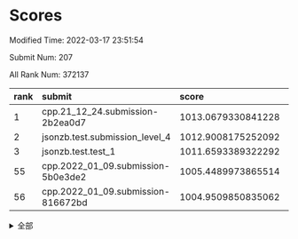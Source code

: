 # Scores

Modified Time: 2022-03-17 23:51:54

Submit Num: 207

All Rank Num: 372137

| rank |               submit               |       score        |       sigma        | pk_num |
| :--- | :--------------------------------- | :----------------- | :----------------- | :----- |
| 1    | cpp.21_12_24.submission-2b2ea0d7   | 1013.0679330841228 | 0.8052605438945262 | 7192   |
| 2    | jsonzb.test.submission_level_4     | 1012.9008175252092 | 0.8201036456168773 | 7193   |
| 3    | jsonzb.test.test_1                 | 1011.6593389322292 | 0.7961343744718421 | 7191   |
| 55   | cpp.2022_01_09.submission-5b0e3de2 | 1005.4489973865514 | 0.7272851496484268 | 7195   |
| 56   | cpp.2022_01_09.submission-816672bd | 1004.9509850835062 | 0.7031555816349863 | 7187   |


<details>
<summary>全部</summary>

| rank |                 submit                 |       score        |       sigma        | pk_num |
| :--- | :------------------------------------- | :----------------- | :----------------- | :----- |
| 1    | cpp.21_12_24.submission-2b2ea0d7       | 1013.0679330841228 | 0.8052605438945262 | 7192   |
| 2    | jsonzb.test.submission_level_4         | 1012.9008175252092 | 0.8201036456168773 | 7193   |
| 3    | jsonzb.test.test_1                     | 1011.6593389322292 | 0.7961343744718421 | 7191   |
| 4    | gobigger.level_3.submission_level_3_38 | 1011.5743661744153 | 0.7567908391399305 | 7188   |
| 5    | gobigger.level_3.submission_level_3_6  | 1011.1371297274904 | 0.7905588069407304 | 7187   |
| 6    | gobigger.level_3.submission_level_3_42 | 1011.0478030562775 | 0.7687464129418432 | 7195   |
| 7    | gobigger.level_3.submission_level_3_20 | 1011.010192234416  | 0.7582274645655562 | 7189   |
| 8    | gobigger.level_3.submission_level_3_44 | 1010.9724406075787 | 0.7535342190247736 | 7193   |
| 9    | gobigger.level_3.submission_level_3_31 | 1010.9459791635146 | 0.7630233531499042 | 7196   |
| 10   | gobigger.level_3.submission_level_3_43 | 1010.9249138804198 | 0.7647449691413664 | 7192   |
| 11   | gobigger.level_3.submission_level_3_3  | 1010.8788100868786 | 0.7755734036208668 | 7191   |
| 12   | gobigger.level_3.submission_level_3_33 | 1010.8723753737236 | 0.7542684336515538 | 7192   |
| 13   | gobigger.level_3.submission_level_3_32 | 1010.8633734570789 | 0.7550058900493872 | 7192   |
| 14   | gobigger.level_3.submission_level_3_27 | 1010.8419777592057 | 0.7846962997440692 | 7192   |
| 15   | gobigger.level_3.submission_level_3_9  | 1010.8044887756064 | 0.7670105198759094 | 7192   |
| 16   | gobigger.level_3.submission_level_3_2  | 1010.7713896011828 | 0.7543063101652063 | 7190   |
| 17   | gobigger.level_3.submission_level_3_28 | 1010.7300864565135 | 0.7500450381844649 | 7192   |
| 18   | gobigger.level_3.submission_level_3_41 | 1010.7111013496735 | 0.7581611780425789 | 7188   |
| 19   | gobigger.level_3.submission_level_3_35 | 1010.6436763552292 | 0.7544621465464451 | 7193   |
| 20   | gobigger.level_3.submission_level_3_25 | 1010.5830071936801 | 0.7648465335044483 | 7193   |
| 21   | gobigger.level_3.submission_level_3_47 | 1010.5209359294296 | 0.7618002672564488 | 7190   |
| 22   | gobigger.level_3.submission_level_3_39 | 1010.5026974686787 | 0.7620825054295807 | 7189   |
| 23   | gobigger.level_3.submission_level_3_36 | 1010.4966754946431 | 0.7581101386932879 | 7192   |
| 24   | gobigger.level_3.submission_level_3_37 | 1010.4219035873756 | 0.7641618554065673 | 7196   |
| 25   | gobigger.level_3.submission_level_3_17 | 1010.4157122017202 | 0.7556138647326046 | 7196   |
| 26   | gobigger.level_3.submission_level_3_30 | 1010.3756117152083 | 0.7516236423374175 | 7189   |
| 27   | gobigger.level_3.submission_level_3_16 | 1010.37408049833   | 0.7448333664661898 | 7192   |
| 28   | gobigger.level_3.submission_level_3_24 | 1010.3456172086205 | 0.7523767703035704 | 7196   |
| 29   | gobigger.level_3.submission_level_3_34 | 1010.3304995629674 | 0.7892050921407677 | 7191   |
| 30   | gobigger.level_3.submission_level_3_40 | 1010.3035619484039 | 0.7746888036512924 | 7190   |
| 31   | gobigger.level_3.submission_level_3_29 | 1010.2303857885225 | 0.7332306469243154 | 7191   |
| 32   | gobigger.level_3.submission_level_3_5  | 1010.1768567299321 | 0.7542967525431379 | 7189   |
| 33   | gobigger.level_3.submission_level_3_26 | 1010.1711528710335 | 0.7539523835934577 | 7194   |
| 34   | gobigger.level_3.submission_level_3_49 | 1010.016928127714  | 0.7504141109443014 | 7194   |
| 35   | gobigger.level_3.submission_level_3_45 | 1009.9725171348813 | 0.7408805929258908 | 7190   |
| 36   | gobigger.level_3.submission_level_3_12 | 1009.928360709466  | 0.746330575352006  | 7193   |
| 37   | gobigger.level_3.submission_level_3_19 | 1009.9268684702156 | 0.7474879702164073 | 7194   |
| 38   | gobigger.level_3.submission_level_3_10 | 1009.8267144791984 | 0.7671102630579153 | 7189   |
| 39   | gobigger.level_3.submission_level_3_22 | 1009.817034981322  | 0.7514996412224143 | 7190   |
| 40   | gobigger.level_3.submission_level_3_11 | 1009.8097224691666 | 0.7424163879999871 | 7192   |
| 41   | gobigger.level_3.submission_level_3_0  | 1009.7843554218438 | 0.7719078413490704 | 7195   |
| 42   | gobigger.level_3.submission_level_3_1  | 1009.6796033618817 | 0.7644611501669818 | 7189   |
| 43   | gobigger.level_3.submission_level_3_14 | 1009.6734608607663 | 0.7659779276870458 | 7192   |
| 44   | gobigger.level_3.submission_level_3_7  | 1009.5819316132996 | 0.7493239981667713 | 7194   |
| 45   | gobigger.level_3.submission_level_3_13 | 1009.495715363895  | 0.7413443393115545 | 7194   |
| 46   | gobigger.level_3.submission_level_3_23 | 1009.4632693177423 | 0.7521871624908077 | 7192   |
| 47   | gobigger.level_3.submission_level_3_21 | 1009.3689210077722 | 0.7560264124078354 | 7188   |
| 48   | gobigger.level_3.submission_level_3_15 | 1009.2007436934533 | 0.7345333313585336 | 7193   |
| 49   | gobigger.level_3.submission_level_3_48 | 1008.9738382435073 | 0.7467716648696386 | 7194   |
| 50   | gobigger.level_3.submission_level_3_18 | 1008.8725013309679 | 0.7497120660267095 | 7188   |
| 51   | gobigger.level_3.submission_level_3_4  | 1008.8439926018731 | 0.7776776106331177 | 7189   |
| 52   | gobigger.level_3.submission_level_3_46 | 1008.3932740556218 | 0.7486518105302478 | 7191   |
| 53   | gobigger.level_3.submission_level_3_8  | 1008.2859997805117 | 0.7405675121103037 | 7190   |
| 54   | gobigger.level_1.submission_level_1_28 | 1005.5803068946831 | 0.7223241441879348 | 7195   |
| 55   | cpp.2022_01_09.submission-5b0e3de2     | 1005.4489973865514 | 0.7272851496484268 | 7195   |
| 56   | cpp.2022_01_09.submission-816672bd     | 1004.9509850835062 | 0.7031555816349863 | 7187   |
| 57   | gobigger.level_1.submission_level_1_20 | 1004.7599054805714 | 0.7199701896351136 | 7192   |
| 58   | gobigger.level_1.submission_level_1_27 | 1004.5972803925782 | 0.7162082211416761 | 7194   |
| 59   | gobigger.level_1.submission_level_1_39 | 1004.4213405194504 | 0.7273981750857773 | 7183   |
| 60   | gobigger.level_1.submission_level_1_11 | 1004.3818765778126 | 0.7271784163218292 | 7193   |
| 61   | gobigger.level_1.submission_level_1_38 | 1004.2996611666257 | 0.7206526609188921 | 7187   |
| 62   | gobigger.level_1.submission_level_1_0  | 1004.2697619723103 | 0.7128463116811865 | 7195   |
| 63   | gobigger.level_1.submission_level_1_43 | 1004.2162505908561 | 0.7197310061623493 | 7192   |
| 64   | gobigger.level_1.submission_level_1_36 | 1004.1286110556285 | 0.7260580500213566 | 7196   |
| 65   | gobigger.level_1.submission_level_1_34 | 1003.9577851424561 | 0.7239663140878441 | 7188   |
| 66   | gobigger.level_1.submission_level_1_33 | 1003.9059496985213 | 0.7169296573957549 | 7191   |
| 67   | gobigger.level_1.submission_level_1_12 | 1003.81211412784   | 0.704039567002128  | 7189   |
| 68   | gobigger.level_1.submission_level_1_6  | 1003.706602063357  | 0.7268472587474624 | 7188   |
| 69   | gobigger.level_1.submission_level_1_42 | 1003.6178568850066 | 0.7215634855967813 | 7192   |
| 70   | gobigger.level_1.submission_level_1_13 | 1003.5735642439273 | 0.708239433662505  | 7190   |
| 71   | gobigger.level_1.submission_level_1_49 | 1003.5006649747197 | 0.72537888301626   | 7192   |
| 72   | gobigger.level_1.submission_level_1_1  | 1003.4296327991087 | 0.7185897039818366 | 7196   |
| 73   | gobigger.level_1.submission_level_1_46 | 1003.3404118085284 | 0.7162441977193474 | 7191   |
| 74   | gobigger.level_1.submission_level_1_26 | 1003.3358956664271 | 0.71773981188243   | 7190   |
| 75   | gobigger.level_1.submission_level_1_8  | 1003.2640781979935 | 0.7205320455196332 | 7193   |
| 76   | gobigger.level_1.submission_level_1_19 | 1003.2509110974164 | 0.71421520675346   | 7189   |
| 77   | gobigger.level_1.submission_level_1_35 | 1003.2253002888019 | 0.720267770375992  | 7192   |
| 78   | gobigger.level_1.submission_level_1_44 | 1003.2209868238622 | 0.7174312593653323 | 7195   |
| 79   | gobigger.level_1.submission_level_1_3  | 1003.1547483164297 | 0.708720880774425  | 7190   |
| 80   | gobigger.level_1.submission_level_1_31 | 1003.1479676920118 | 0.7175296460195787 | 7190   |
| 81   | gobigger.level_1.submission_level_1_2  | 1003.1302711333634 | 0.7274151979523784 | 7191   |
| 82   | gobigger.level_1.submission_level_1_14 | 1003.1219897803859 | 0.7182393876595334 | 7193   |
| 83   | gobigger.level_1.submission_level_1_47 | 1003.1042733826422 | 0.7108435033522421 | 7192   |
| 84   | gobigger.level_1.submission_level_1_9  | 1003.101907453998  | 0.7110720486899599 | 7186   |
| 85   | gobigger.level_1.submission_level_1_17 | 1003.0813986814276 | 0.7134019574454483 | 7192   |
| 86   | gobigger.level_1.submission_level_1_48 | 1003.0772080384808 | 0.7108594265868655 | 7190   |
| 87   | gobigger.level_1.submission_level_1_29 | 1003.0529279453846 | 0.7122465026471616 | 7193   |
| 88   | gobigger.level_1.submission_level_1_25 | 1003.0268150396346 | 0.7349883836220837 | 7195   |
| 89   | gobigger.level_1.submission_level_1_23 | 1002.9931233776776 | 0.7144786383366628 | 7190   |
| 90   | gobigger.level_1.submission_level_1_32 | 1002.9831992137717 | 0.708541415919081  | 7186   |
| 91   | gobigger.level_1.submission_level_1_37 | 1002.9706467850406 | 0.723702512837087  | 7195   |
| 92   | gobigger.level_1.submission_level_1_15 | 1002.9367502614767 | 0.7077732434990515 | 7191   |
| 93   | gobigger.level_1.submission_level_1_30 | 1002.9276315317718 | 0.7178892311829255 | 7189   |
| 94   | gobigger.level_1.submission_level_1_7  | 1002.8245025844802 | 0.7175168943914935 | 7191   |
| 95   | gobigger.level_1.submission_level_1_16 | 1002.8062910737182 | 0.7126875048271971 | 7194   |
| 96   | gobigger.level_1.submission_level_1_40 | 1002.7945260781357 | 0.7161465083128485 | 7194   |
| 97   | gobigger.level_1.submission_level_1_24 | 1002.5231780854647 | 0.725096679411763  | 7190   |
| 98   | gobigger.level_1.submission_level_1_18 | 1002.4984095483458 | 0.7079335328383757 | 7194   |
| 99   | gobigger.level_1.submission_level_1_4  | 1002.4844191816455 | 0.7100705934766387 | 7190   |
| 100  | gobigger.level_1.submission_level_1_45 | 1002.306710352589  | 0.7145799284894855 | 7190   |
| 101  | gobigger.level_1.submission_level_1_10 | 1002.1529824342485 | 0.7248669905287514 | 7191   |
| 102  | gobigger.level_1.submission_level_1_5  | 1002.1452523663886 | 0.7135590816205746 | 7190   |
| 103  | gobigger.level_1.submission_level_1_22 | 1002.0966539334686 | 0.7165279620682699 | 7193   |
| 104  | gobigger.level_1.submission_level_1_21 | 1001.9923187390573 | 0.7105291163200825 | 7188   |
| 105  | gobigger.level_1.submission_level_1_41 | 1001.5256325019598 | 0.717195118342185  | 7190   |
| 106  | gobigger.random.submission_random_24   | 997.1184556254775  | 0.710387780144115  | 7195   |
| 107  | gobigger.random.submission_random_43   | 997.0975084323823  | 0.7170810897419048 | 7190   |
| 108  | gobigger.random.submission_random_49   | 996.9836133334512  | 0.7170020155160479 | 7191   |
| 109  | gobigger.random.submission_random_4    | 996.8252034902467  | 0.7044467693013051 | 7190   |
| 110  | gobigger.random.submission_random_27   | 996.8123596122001  | 0.7078767926525098 | 7192   |
| 111  | gobigger.random.submission_random_33   | 996.7843279158539  | 0.7126020841629326 | 7189   |
| 112  | gobigger.random.submission_random_47   | 996.7342227269113  | 0.7035798950522312 | 7192   |
| 113  | gobigger.random.submission_random_7    | 996.5274297734469  | 0.7105332765109951 | 7185   |
| 114  | gobigger.random.submission_random_46   | 996.5180838058972  | 0.7140799603212236 | 7191   |
| 115  | gobigger.random.submission_random_17   | 996.4821602917963  | 0.7154246986577968 | 7189   |
| 116  | gobigger.random.submission_random_44   | 996.3941332564549  | 0.7187938568529437 | 7189   |
| 117  | gobigger.random.submission_random_42   | 996.3805894358055  | 0.7017061100242366 | 7190   |
| 118  | gobigger.random.submission_random_2    | 996.3623030372881  | 0.7074807671771164 | 7187   |
| 119  | gobigger.random.submission_random_0    | 996.3599886411021  | 0.7079434565260024 | 7192   |
| 120  | gobigger.random.submission_random_6    | 996.2872437143358  | 0.7033390523809325 | 7190   |
| 121  | gobigger.random.submission_random_39   | 996.2103775987081  | 0.7065561027528423 | 7192   |
| 122  | gobigger.random.submission_random_19   | 996.1398094928211  | 0.7154616448646045 | 7190   |
| 123  | gobigger.random.submission_random_21   | 996.0970747032446  | 0.7071468825460121 | 7187   |
| 124  | gobigger.random.submission_random_9    | 996.0876256928278  | 0.714780041404829  | 7193   |
| 125  | gobigger.random.submission_random_41   | 996.0435972175452  | 0.729288419415398  | 7190   |
| 126  | gobigger.random.submission_random_28   | 996.0347783509092  | 0.712778239605805  | 7190   |
| 127  | gobigger.random.submission_random_37   | 996.0130976630179  | 0.7009243100815185 | 7191   |
| 128  | gobigger.random.submission_random_12   | 995.9822953121004  | 0.7335091841787852 | 7195   |
| 129  | gobigger.random.submission_random_45   | 995.9745998215404  | 0.7014743138743873 | 7189   |
| 130  | gobigger.random.submission_random_31   | 995.9479326953275  | 0.7240755866908618 | 7191   |
| 131  | gobigger.random.submission_random_15   | 995.9378148213805  | 0.71098951606436   | 7194   |
| 132  | gobigger.random.submission_random_1    | 995.9088790021013  | 0.7111592013316682 | 7189   |
| 133  | gobigger.random.submission_random_26   | 995.8756869807389  | 0.7143799198571886 | 7195   |
| 134  | gobigger.random.submission_random_10   | 995.8412177260627  | 0.7006990304865315 | 7191   |
| 135  | gobigger.random.submission_random_38   | 995.7978121611018  | 0.7118378108850487 | 7186   |
| 136  | gobigger.random.submission_random_16   | 995.7956293387665  | 0.7224242069716938 | 7192   |
| 137  | gobigger.random.submission_random_3    | 995.7805396544301  | 0.7222162490133002 | 7194   |
| 138  | gobigger.random.submission_random_29   | 995.7757086036495  | 0.7050635080964803 | 7194   |
| 139  | gobigger.random.submission_random_22   | 995.7692025043748  | 0.7182799049106139 | 7189   |
| 140  | gobigger.random.submission_random_32   | 995.7174292405307  | 0.7067292454881214 | 7187   |
| 141  | gobigger.random.submission_random_11   | 995.6686352877787  | 0.7136304449344045 | 7195   |
| 142  | gobigger.random.submission_random_5    | 995.6606870916517  | 0.7051172186327596 | 7189   |
| 143  | gobigger.random.submission_random_14   | 995.6595954562616  | 0.7158707259045656 | 7194   |
| 144  | gobigger.random.submission_random_20   | 995.5764800083523  | 0.717617457548099  | 7189   |
| 145  | gobigger.random.submission_random_48   | 995.5517660358282  | 0.7203406153970581 | 7195   |
| 146  | gobigger.random.submission_random_23   | 995.3943390316567  | 0.7055123436953046 | 7190   |
| 147  | gobigger.random.submission_random_34   | 995.357708663718   | 0.7189652759298272 | 7194   |
| 148  | gobigger.random.submission_random_18   | 995.2932976420225  | 0.7071130020306142 | 7191   |
| 149  | gobigger.random.submission_random_25   | 995.2624602780324  | 0.713745133810476  | 7191   |
| 150  | gobigger.random.submission_random_13   | 995.223317834847   | 0.7092043395254048 | 7189   |
| 151  | gobigger.random.submission_random_30   | 995.0133094728686  | 0.7068502239838375 | 7191   |
| 152  | gobigger.random.submission_random_35   | 994.910678913388   | 0.7170405836860667 | 7194   |
| 153  | gobigger.random.submission_random_8    | 994.8804529393018  | 0.7150368813770694 | 7185   |
| 154  | gobigger.random.submission_random_36   | 994.7457593777498  | 0.7223676949348922 | 7185   |
| 155  | gobigger.level_2.submission_level_2_22 | 994.6326480044312  | 0.7308706235310807 | 7187   |
| 156  | gobigger.random.submission_random_40   | 994.4615195946882  | 0.7340459266329694 | 7191   |
| 157  | gobigger.level_2.submission_level_2_41 | 994.1288009122372  | 0.7235314759728133 | 7191   |
| 158  | gobigger.level_2.submission_level_2_32 | 993.818145705791   | 0.7280235705771998 | 7189   |
| 159  | gobigger.level_2.submission_level_2_12 | 993.6224628633216  | 0.7314913086401638 | 7189   |
| 160  | gobigger.level_2.submission_level_2_43 | 993.3137297399761  | 0.7516415866284294 | 7188   |
| 161  | gobigger.level_2.submission_level_2_27 | 993.1087540828887  | 0.7420904828335552 | 7189   |
| 162  | gobigger.level_2.submission_level_2_42 | 993.1029838525714  | 0.728878512890576  | 7193   |
| 163  | gobigger.level_2.submission_level_2_48 | 993.0148279626217  | 0.7455005552808631 | 7190   |
| 164  | gobigger.level_2.submission_level_2_44 | 992.9846260132427  | 0.7469560214870131 | 7191   |
| 165  | gobigger.level_2.submission_level_2_20 | 992.8917521190363  | 0.7524370384746728 | 7191   |
| 166  | gobigger.level_2.submission_level_2_46 | 992.8816471700445  | 0.7573331375651385 | 7191   |
| 167  | gobigger.level_2.submission_level_2_18 | 992.8535551055339  | 0.7359047219173835 | 7191   |
| 168  | gobigger.level_2.submission_level_2_0  | 992.8158154282238  | 0.7535786650255237 | 7191   |
| 169  | gobigger.level_2.submission_level_2_10 | 992.7690960688058  | 0.7392688608981214 | 7193   |
| 170  | gobigger.level_2.submission_level_2_45 | 992.6175473227482  | 0.7485857131788043 | 7194   |
| 171  | gobigger.level_2.submission_level_2_35 | 992.5569087373987  | 0.7536024960403898 | 7187   |
| 172  | gobigger.level_2.submission_level_2_4  | 992.539399971987   | 0.7392105286896523 | 7190   |
| 173  | gobigger.level_2.submission_level_2_14 | 992.5117895128136  | 0.7410081372820797 | 7189   |
| 174  | gobigger.level_2.submission_level_2_15 | 992.0759800899376  | 0.7478386106464943 | 7190   |
| 175  | gobigger.level_2.submission_level_2_9  | 992.0678066355     | 0.7505604330321533 | 7198   |
| 176  | gobigger.level_2.submission_level_2_24 | 992.0521395606768  | 0.7616960964408646 | 7190   |
| 177  | gobigger.level_2.submission_level_2_11 | 991.9787751955279  | 0.7646239961752122 | 7191   |
| 178  | gobigger.level_2.submission_level_2_19 | 991.825487635558   | 0.7515817976580993 | 7192   |
| 179  | gobigger.level_2.submission_level_2_5  | 991.823054286124   | 0.7451811297342029 | 7190   |
| 180  | gobigger.level_2.submission_level_2_39 | 991.801795897526   | 0.7487406146805105 | 7192   |
| 181  | gobigger.level_2.submission_level_2_29 | 991.7816646736134  | 0.7470339913224896 | 7190   |
| 182  | gobigger.level_2.submission_level_2_49 | 991.7779026755436  | 0.7475006745666501 | 7190   |
| 183  | gobigger.level_2.submission_level_2_3  | 991.7363226604706  | 0.7398932788261168 | 7192   |
| 184  | gobigger.level_2.submission_level_2_37 | 991.7281276088619  | 0.747445401628267  | 7189   |
| 185  | gobigger.level_2.submission_level_2_31 | 991.7254229164397  | 0.7535608908231243 | 7193   |
| 186  | gobigger.level_2.submission_level_2_17 | 991.7115578755315  | 0.7557347301972771 | 7189   |
| 187  | gobigger.level_2.submission_level_2_21 | 991.6728509606216  | 0.7802142069747648 | 7193   |
| 188  | gobigger.level_2.submission_level_2_30 | 991.6572412022538  | 0.7479318604363376 | 7191   |
| 189  | gobigger.level_2.submission_level_2_28 | 991.6488165653234  | 0.7330247022420795 | 7189   |
| 190  | gobigger.level_2.submission_level_2_16 | 991.6080098175422  | 0.7565073877213127 | 7192   |
| 191  | gobigger.level_2.submission_level_2_2  | 991.6074806838252  | 0.7512551907979101 | 7196   |
| 192  | gobigger.level_2.submission_level_2_6  | 991.5368580613723  | 0.7564648407275137 | 7193   |
| 193  | gobigger.level_2.submission_level_2_36 | 991.4885128087512  | 0.7531884845737172 | 7194   |
| 194  | gobigger.level_2.submission_level_2_33 | 991.2635057417519  | 0.7637371100834065 | 7194   |
| 195  | gobigger.level_2.submission_level_2_40 | 991.2477651610108  | 0.762104418937632  | 7195   |
| 196  | gobigger.level_2.submission_level_2_38 | 991.1485350442414  | 0.7484099060184977 | 7186   |
| 197  | gobigger.level_2.submission_level_2_1  | 991.036031935846   | 0.7533464824825947 | 7190   |
| 198  | gobigger.level_2.submission_level_2_8  | 990.8926843212477  | 0.7554626625343211 | 7183   |
| 199  | gobigger.level_2.submission_level_2_23 | 990.7086296891363  | 0.7423823608425163 | 7194   |
| 200  | gobigger.level_2.submission_level_2_47 | 990.6777246956764  | 0.7450385000581574 | 7191   |
| 201  | gobigger.level_2.submission_level_2_26 | 990.6238924640828  | 0.7714635420558378 | 7189   |
| 202  | gobigger.level_2.submission_level_2_34 | 990.5505673732608  | 0.7748060433952249 | 7187   |
| 203  | gobigger.level_2.submission_level_2_13 | 990.5352405489639  | 0.7665375494907752 | 7189   |
| 204  | gobigger.level_2.submission_level_2_25 | 989.9632273411639  | 0.7618698517652391 | 7185   |
| 205  | gobigger.level_2.submission_level_2_7  | 989.4973634655543  | 0.7813542692689474 | 7190   |
| 206  | gobigger.none.submission_none_0        | 977.1124633264145  | 1.308144304840907  | 7195   |
| 207  | gobigger.none.submission_none_1        | 975.4157248587873  | 1.4684752195343065 | 7191   |

</details>